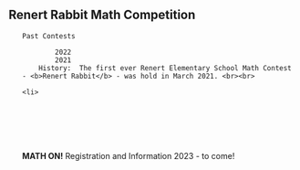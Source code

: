 <div class="row">
      <h2> Renert Rabbit Math Competition</h2>
    
   <p>
      <ul>
            
    Past Contests
            
            2022
            2021
        History:  The first ever Renert Elementary School Math Contest - <b>Renert Rabbit</b> - was hold in March 2021. <br><br>
         
    <li>    
<br> <br>

<br><br>
<b>MATH ON!</b>
  Registration and Information 2023 - to come!
 </ul>
